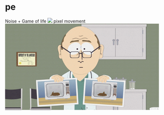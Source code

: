 # pe
Noise + Game of life
<img src = "pe_noise_mono/Untitled.gif" >
pixel movement
<img src = "pe_noise_mono/s.gif" >
